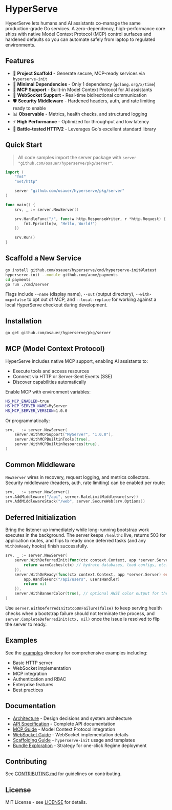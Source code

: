 # HyperServe

HyperServe lets humans and AI assistants co-manage the same production-grade Go services. A zero-dependency, high-performance core ships with native Model Context Protocol (MCP) control surfaces and hardened defaults so you can automate safely from laptop to regulated environments.

## Features

- 🧱 **Project Scaffold** - Generate secure, MCP-ready services via `hyperserve-init`
- 🚀 **Minimal Dependencies** - Only 1 dependency (`golang.org/x/time`)
- 🤖 **MCP Support** - Built-in Model Context Protocol for AI assistants
- 🔌 **WebSocket Support** - Real-time bidirectional communication
- 🛡️ **Security Middleware** - Hardened headers, auth, and rate limiting ready to enable
- 📊 **Observable** - Metrics, health checks, and structured logging
- ⚡ **High Performance** - Optimized for throughput and low latency
- 🔧 **Battle-tested HTTP/2** - Leverages Go's excellent standard library

## Quick Start

> All code samples import the server package with `server "github.com/osauer/hyperserve/pkg/server"`.

```go
import (
    "fmt"
    "net/http"

    server "github.com/osauer/hyperserve/pkg/server"
)

func main() {
    srv, _ := server.NewServer()

    srv.HandleFunc("/", func(w http.ResponseWriter, r *http.Request) {
        fmt.Fprintln(w, "Hello, World!")
    })

    srv.Run()
}
```

## Scaffold a New Service

```bash
go install github.com/osauer/hyperserve/cmd/hyperserve-init@latest
hyperserve-init --module github.com/acme/payments
cd payments
go run ./cmd/server
```

Flags include `--name` (display name), `--out` (output directory), `--with-mcp=false` to opt out of MCP, and `--local-replace` for working against a local HyperServe checkout during development.

## Installation

```bash
go get github.com/osauer/hyperserve/pkg/server
```

## MCP (Model Context Protocol)

HyperServe includes native MCP support, enabling AI assistants to:
- Execute tools and access resources
- Connect via HTTP or Server-Sent Events (SSE)
- Discover capabilities automatically

Enable MCP with environment variables:
```bash
HS_MCP_ENABLED=true
HS_MCP_SERVER_NAME=MyServer
HS_MCP_SERVER_VERSION=1.0.0
```

Or programmatically:
```go
srv, _ := server.NewServer(
    server.WithMCPSupport("MyServer", "1.0.0"),
    server.WithMCPBuiltinTools(true),
    server.WithMCPBuiltinResources(true),
)
```

## Common Middleware

`NewServer` wires in recovery, request logging, and metrics collectors.
Security middleware (headers, auth, rate limiting) can be enabled per route:

```go
srv, _ := server.NewServer()
srv.AddMiddleware("/api", server.RateLimitMiddleware(srv))
srv.AddMiddlewareStack("/web", server.SecureWeb(srv.Options))
```

## Deferred Initialization

Bring the listener up immediately while long-running bootstrap work executes in the background. The server keeps `/healthz` live, returns 503 for application routes, and flips to ready once deferred tasks (and any `WithOnReady` hooks) finish successfully.

```go
srv, _ := server.NewServer(
    server.WithDeferredInit(func(ctx context.Context, app *server.Server) error {
        return warmCaches(ctx) // hydrate databases, load configs, etc.
    }),
    server.WithOnReady(func(ctx context.Context, app *server.Server) error {
        app.HandleFunc("/api/users", usersHandler)
        return nil
    }),
    server.WithBannerColor(true), // optional ANSI color output for the startup banner
)
```

Use `server.WithDeferredInitStopOnFailure(false)` to keep serving health checks when a bootstrap failure should not terminate the process, and `server.CompleteDeferredInit(ctx, nil)` once the issue is resolved to flip the server to ready.

## Examples

See the [examples](./examples) directory for comprehensive examples including:
- Basic HTTP server
- WebSocket implementation
- MCP integration
- Authentication and RBAC
- Enterprise features
- Best practices

## Documentation

- [Architecture](./ARCHITECTURE.md) - Design decisions and system architecture
- [API Specification](./spec/api.md) - Complete API documentation
- [MCP Guide](./docs/MCP_GUIDE.md) - Model Context Protocol integration
- [WebSocket Guide](./docs/WEBSOCKET_GUIDE.md) - WebSocket implementation details
- [Scaffolding Guide](./docs/SCAFFOLDING.md) - `hyperserve-init` usage and templates
- [Bundle Exploration](./docs/BUNDLE_EXPLORATION.md) - Strategy for one-click Regime deployment

## Contributing

See [CONTRIBUTING.md](./CONTRIBUTING.md) for guidelines on contributing.

## License

MIT License - see [LICENSE](./LICENSE) for details.
